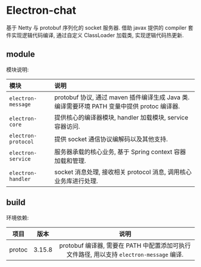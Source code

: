# Electron-chat

基于 Netty 与 protobuf 序列化的 socket 服务器. 借助 javax 提供的 compiler 套件实现逻辑代码编译, 通过自定义 ClassLoader 加载类, 实现逻辑代码热更新.

## module
模块说明:

| 模块                | 说明                                                                                        |
| :------------------ | :------------------------------------------------------------------------------------------ |
| `electron-message`  | protobuf 协议, 通过 maven 插件编译生成 Java 类. 编译需要环境 PATH 变量中提供 protoc 编译器. |
| `electron-core`     | 提供核心的编译器模块, handler 加载模块, service 容器访问.                                   |
| `electron-protocol` | 提供 socket 通信协议编解码以及其他支持.                                                     |
| `electron-service`  | 服务器承载的核心业务, 基于 Spring context 容器加载和管理.                                   |
| `electron-handler`  | socket 消息处理, 接收相关 protocol 消息, 调用核心业务库进行处理.                            |

## build

环境依赖:

|  项目  |  版本  |                                           说明                                           |
| :----: | :----: | :--------------------------------------------------------------------------------------: |
| protoc | 3.15.8 | protobuf 编译器, 需要在 PATH 中配置添加可执行文件路径, 用以支持 `electron-message` 编译. |

